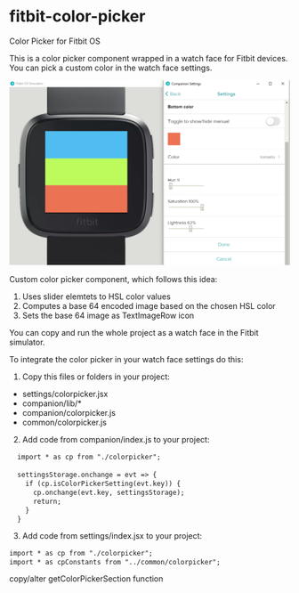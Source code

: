 # fitbit-color-picker
Color Picker for Fitbit OS

This is a color picker component wrapped in a watch face for Fitbit devices. You can pick a custom color in the watch face settings.

![alt text](screenshot.png "see screenshot.png")

Custom color picker component, which follows this idea:
1. Uses slider elemtets to HSL color values
2. Computes a base 64 encoded image based on the chosen HSL color
3. Sets the base 64 image as TextImageRow icon

You can copy and run the whole project as a watch face in the Fitbit simulator.

To integrate the color picker in your watch face settings do this:
1. Copy this files or folders in your project:
- settings/colorpicker.jsx
- companion/lib/*
- companion/colorpicker.js
- common/colorpicker.js
2. Add code from companion/index.js to your project:
```  
  import * as cp from "./colorpicker";
  
  settingsStorage.onchange = evt => {
    if (cp.isColorPickerSetting(evt.key)) {
      cp.onchange(evt.key, settingsStorage);
      return;
    }
  }
```
3. Add code from settings/index.jsx to your project:
```
import * as cp from "./colorpicker";
import * as cpConstants from "../common/colorpicker";
```
copy/alter getColorPickerSection function